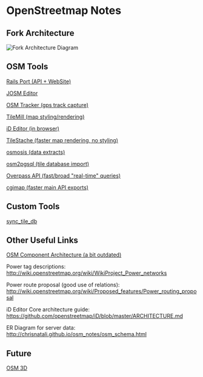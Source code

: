 OpenStreetmap Notes
====================

Fork Architecture
-----------------

![Fork Architecture Diagram](http://chrisnatali.github.io/osm_notes/fork_architecture.svg)

OSM Tools
---------

[Rails Port (API + WebSite)](https://github.com/openstreetmap/openstreetmap-website)

[JOSM Editor](http://josm.openstreetmap.de/wiki)

[OSM Tracker (gps track capture)](http://wiki.openstreetmap.org/wiki/OSMtracker_(Android))

[TileMill (map styling/rendering)](http://wiki.openstreetmap.org/wiki/TileMill)

[iD Editor (in browser)](https://github.com/openstreetmap/iD)

[TileStache (faster map rendering, no styling)](http://tilestache.org/)

[osmosis (data extracts)](https://wiki.openstreetmap.org/wiki/Osmosis)

[osm2pgsql (tile database import)](http://wiki.openstreetmap.org/wiki/Osm2pgsql)

[Overpass API (fast/broad "real-time" queries)](http://wiki.openstreetmap.org/wiki/Overpass_API)

[cgimap (faster main API exports)](https://github.com/zerebubuth/openstreetmap-cgimap)

Custom Tools
------------

[sync_tile_db](https://github.com/chrisnatali/osm-utils/blob/master/sync_tile_db.sh)


Other Useful Links
------------------

[OSM Component Architecture (a bit outdated)](http://wiki.openstreetmap.org/wiki/Component_overview)

Power tag descriptions:  http://wiki.openstreetmap.org/wiki/WikiProject_Power_networks

Power route proposal (good use of relations):  http://wiki.openstreetmap.org/wiki/Proposed_features/Power_routing_proposal

iD Editor Core architecture guide:  https://github.com/openstreetmap/iD/blob/master/ARCHITECTURE.md

ER Diagram for server data:  http://chrisnatali.github.io/osm_notes/osm_schema.html

Future
------

[OSM 3D](http://wiki.openstreetmap.org/wiki/OSM-3D)
